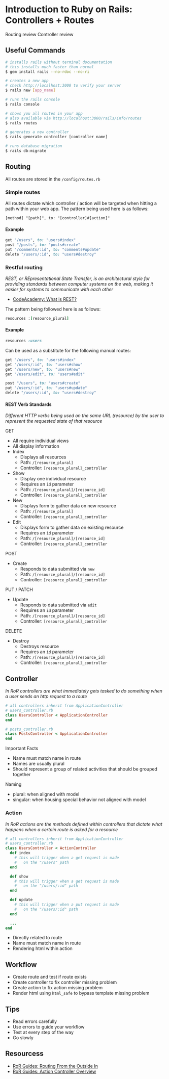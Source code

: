 
# Introduction to Ruby on Rails: Controllers + Routes

Routing review
Controller review


## Useful Commands

```bash
# installs rails without terminal documentation
# this installs much faster than normal
$ gem install rails --no-rdoc --no-ri

# creates a new app
# check http://localhost:3000 to verify your server
$ rails new [app_name]

# runs the rails console
$ rails console

# shows you all routes in your app
# also available via http://localhost:3000/rails/info/routes
$ rails routes

# generates a new controller
$ rails generate controller [controller name]

# runs database migration
$ rails db:migrate
```

## Routing

All routes are stored in the `/config/routes.rb`

### Simple routes

All routes dictate which controller / action will be targeted when hitting a path within your web app. The pattern being used here is as follows:

```
[method] "[path]", to: "[controller]#[action]"
```

#### Example

```ruby
get "/users", to: "users#index"
post "/posts", to: "posts#create"
put "/comments/:id", to: "comments#update"
delete "/users/:id", to: "users#destroy"
```

### Restful routing

_REST, or REpresentational State Transfer, is an architectural style for providing standards between computer systems on the web, making it easier for systems to communicate with each other_

- [CodeAcademy: What is REST?](https://www.codecademy.com/articles/what-is-rest)

The pattern being followed here is as follows:

```ruby
resources :[resource_plural]
```

#### Example

```ruby
resources :users
```

Can be used as a substitute for the following manual routes:

```ruby
get "/users", to: "users#index"
get "/users/:id", to: "users#show"
get "/users/new", to: "users#new"
get "/users/edit", to: "users#edit"

post "/users", to: "users#create"
put "/users/:id", to: "users#update"
delete "/users/:id", to: "users#destroy"
```

#### REST Verb Standards

_Different HTTP verbs  being used on the same URL (resource) by the user to represent the requested state of that resource_

GET
- All require individual views
- All display information
- Index
  - Displays all resources
  - Path: `/[resource_plural]`
  - Controller: `[resource_plural]_controller`
- Show
  - Display one individual resource
  - Requires an `id` parameter
  - Path: `/[resource_plural]/[resource_id]`
  - Controller: `[resource_plural]_controller`
- New
  - Displays form to gather data on new resource
  - Path: `/[resource_plural]`
  - Controller: `[resource_plural]_controller`
- Edit
  - Displays form to gather data on existing resource
  - Requires an `id` parameter
  - Path: `/[resource_plural]/[resource_id]`
  - Controller: `[resource_plural]_controller`

POST
- Create
  - Responds to data submitted via `new`
  - Path: `/[resource_plural]/[resource_id]`
  - Controller: `[resource_plural]_controller`

PUT / PATCH
- Update
  - Responds to data submitted via `edit`
  - Requires an `id` parameter
  - Path: `/[resource_plural]/[resource_id]`
  - Controller: `[resource_plural]_controller`

DELETE
- Destroy
  - Destroys resource
  - Requires an `id` parameter
  - Path: `/[resource_plural]/[resource_id]`
  - Controller: `[resource_plural]_controller`

## Controller

_In RoR controllers are what immediately gets tasked to do something when a user sends an http request to a route_

```ruby
# all controllers inherit from ApplicationController
# users_controller.rb
class UsersController < ApplicationController
end

# posts_controller.rb
class PostsController < ApplicationController
end
```

Important Facts
- Name must match name in route
- Names are usually plural
- Should represent a group of related activities that should be grouped together

Naming
- plural: when aligned with model
- singular: when housing special behavior not aligned with model

### Action

_In RoR actions are the methods defined within controllers that dictate what happens when a certain route is asked for a resource_

```ruby
# all controllers inherit from ApplicationController
# users_controller.rb
class UsersController < ActionController
  def index
    # this will trigger when a get request is made
    #   on the "/users" path
  end

  def show
    # this will trigger when a get request is made
    #   on the "/users/:id" path
  end

  def update
    # this will trigger when a put request is made
    #   on the "/users/:id" path
  end

  ...
end
```

- Directly related to route
- Name must match name in route
- Rendering html within action

## Workflow
- Create route and test if route exists
- Create controller to fix controller missing problem
- Create action to fix action missing problem
- Render html using `html_safe` to bypass template missing problem

## Tips
- Read errors carefully
- Use errors to guide your workflow
- Test at every step of the way
- Go slowly

## Resourcess

- [RoR Guides: Routing From the Outside In](http://guides.rubyonrails.org/routing.html)
- [RoR Guides: Action Controller Overview](http://guides.rubyonrails.org/action_controller_overview.html)